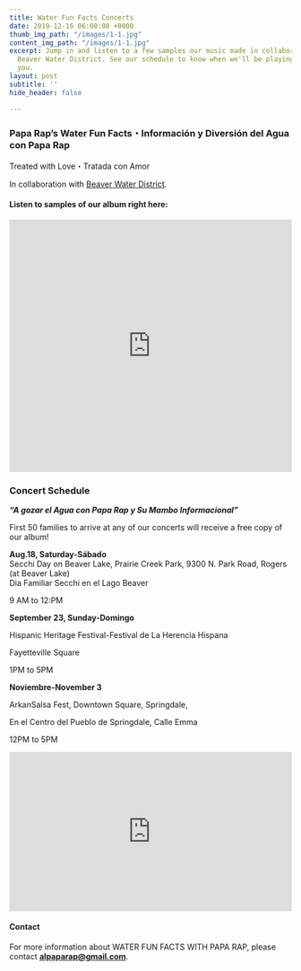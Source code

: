 ```yaml
---
title: Water Fun Facts Concerts
date: 2019-12-16 06:00:00 +0000
thumb_img_path: "/images/1-1.jpg"
content_img_path: "/images/1-1.jpg"
excerpt: Jump in and listen to a few samples our music made in collaboration with
  Beaver Water District. See our schedule to know when we'll be playing a show near
  you.
layout: post
subtitle: ''
hide_header: false

---
```

### Papa Rap’s Water Fun Facts・Información y Diversión del Agua con Papa Rap

Treated with Love・Tratada con Amor

In collaboration with [Beaver Water District](http://bwdh2o.org/).

#### Listen to samples of our album right here:

<iframe width="100%" height="450" scrolling="no" frameborder="no" allow="autoplay" src="https://w.soundcloud.com/player/?url=https%3A//api.soundcloud.com/playlists/296138865&color=%23ff5500&auto_play=false&hide_related=false&show_comments=true&show_user=true&show_reposts=false&show_teaser=true"></iframe>

### Concert Schedule

**_“A gozar el Agua con Papa Rap y Su Mambo Informacional”_**

First 50 families to arrive at any of our concerts will receive a free copy of our album!

**Aug.18, Saturday-Sábado**  
Secchi Day on Beaver Lake, Prairie Creek Park, 9300 N. Park Road, Rogers (at Beaver Lake)  
Dia Familiar Secchi en el Lago Beaver

9 AM to 12:PM

**September 23, Sunday-Domingo**

Hispanic Heritage Festival-Festival de La Herencia Hispana

Fayetteville Square

1PM to 5PM

**Noviembre-November 3**

ArkanSalsa Fest, Downtown Square, Springdale,

En el Centro del Pueblo de Springdale, Calle Emma

12PM to 5PM

<div style="padding:56.25% 0 0 0;position:relative;"><iframe src="https://player.vimeo.com/video/231435999?title=0&byline=0&portrait=0" style="position:absolute;top:0;left:0;width:100%;height:100%;" frameborder="0" allow="autoplay; fullscreen" allowfullscreen></iframe></div><script src="https://player.vimeo.com/api/player.js"></script>

#### Contact

For more information about WATER FUN FACTS WITH PAPA RAP, please contact [**alpaparap@gmail.com**](mailto:alpaparap@gmail.com "Papa Rap's Email").